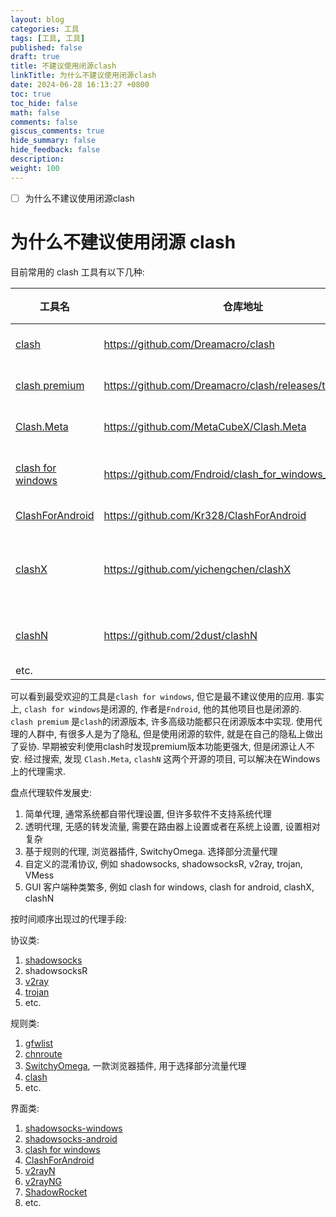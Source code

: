 ```yaml
---
layout: blog
categories: 工具
tags: [工具, 工具]
published: false
draft: true
title: 不建议使用闭源clash
linkTitle: 为什么不建议使用闭源clash
date: 2024-06-28 16:13:27 +0800
toc: true
toc_hide: false
math: false
comments: false
giscus_comments: true
hide_summary: false
hide_feedback: false
description: 
weight: 100
---
```


- [ ] 为什么不建议使用闭源clash

# 为什么不建议使用闭源 clash

目前常用的 clash 工具有以下几种:

| 工具名                                                                   | 仓库地址                                                | Starred | Fork              | 作者        | 开源协议 | 语言   | 平台                  | 描述                                                                                     |
| ------------------------------------------------------------------------ | ------------------------------------------------------- | ------- | ----------------- | ----------- | -------- | ------ | --------------------- | ---------------------------------------------------------------------------------------- |
| [clash](https://github.com/Dreamacro/clash)                              | https://github.com/Dreamacro/clash                      | 36.4k   | 4.8k              | Dreamacro   | MIT      | Go     | Linux, Windows, macOS | A rule-based tunnel in Go.                                                               |
| [clash premium](https://github.com/Dreamacro/clash/releases/tag/premium) | https://github.com/Dreamacro/clash/releases/tag/premium | ?       | ?                 | Dreamacro   | ?        | ?      | Linux, Windows, macOS | A rule-based tunnel in Go.                                                               |
| [Clash.Meta](https://github.com/MetaCubeX/Clash.Meta)                    | https://github.com/MetaCubeX/Clash.Meta                 | 2.9k    | forked from Clash | MetaCubeX   | GPL-3.0  | GO     | Linux, Windows, macOS | A rule-based tunnel for Windows.                                                         |
| [clash for windows](https://github.com/Fndroid/clash_for_windows_pkg)    | https://github.com/Fndroid/clash_for_windows_pkg        | 44.8k   | 5.7k              | Fndroid     | ?        | ?      | Linux, Windows, macOS | A Windows/macOS/Linux GUI based on Clash and Electron.                                   |
| [ClashForAndroid](https://github.com/Kr328/ClashForAndroid)              | https://github.com/Kr328/ClashForAndroid                | 20.4k   | 2.3k              | Kr328       | GPL-3.0  | Kotlin | Android               | A rule-based tunnel for Android.                                                         |
| [clashX](https://github.com/yichengchen/clashX)                          | https://github.com/yichengchen/clashX                   | 22.5k   | 2.9k              | yichengchen | AGPL-3.0 | Swift  | macOS                 | ClashX 旨在提供一个简单轻量化的代理客户端，如果需要更多的定制化，可以考虑使用 CFW Mac 版 |
| [clashN](https://github.com/2dust/clashN)                                | https://github.com/2dust/clashN                         | 1.4k    | 155               | 2dust       | GPL-3.0  | C#     | Windows               | A clash client for Windows, support clash core and Clash.Meta core                       |
| etc.                                                                     |                                                         |         |                   |             |          |        |                       |                                                                                          |

可以看到最受欢迎的工具是`clash for windows`, 但它是最不建议使用的应用.
事实上, `clash for windows`是闭源的, 作者是`Fndroid`, 他的其他项目也是闭源的.
`clash premium` 是`clash`的闭源版本, 许多高级功能都只在闭源版本中实现.
使用代理的人群中, 有很多人是为了隐私, 但是使用闭源的软件, 就是在自己的隐私上做出了妥协. 早期被安利使用clash时发现premium版本功能更强大, 但是闭源让人不安.
经过搜索, 发现 `Clash.Meta`, `clashN` 这两个开源的项目, 可以解决在Windows上的代理需求.

盘点代理软件发展史:

1. 简单代理, 通常系统都自带代理设置, 但许多软件不支持系统代理
2. 透明代理, 无感的转发流量, 需要在路由器上设置或者在系统上设置, 设置相对复杂
3. 基于规则的代理, 浏览器插件, SwitchyOmega. 选择部分流量代理
4. 自定义的混淆协议, 例如 shadowsocks, shadowsocksR, v2ray, trojan, VMess
5. GUI 客户端种类繁多, 例如 clash for windows, clash for android, clashX, clashN

按时间顺序出现过的代理手段:

协议类:

1. [shadowsocks](https://github.com/clowwindy/shadowsocks-libev/tree/master)
2. shadowsocksR
3. [v2ray](https://github.com/v2ray/v2ray-core)
4. [trojan](https://github.com/trojan-gfw/trojan)
5. etc.

规则类:

1. [gfwlist](https://github.com/gfwlist/gfwlist)
2. [chnroute](https://github.com/misakaio/chnroutes2)
3. [SwitchyOmega](https://github.com/FelisCatus/SwitchyOmega), 一款浏览器插件, 用于选择部分流量代理
4. [clash](https://github.com/Dreamacro/clash)
5. etc.

界面类:

1. [shadowsocks-windows](https://github.com/shadowsocks/shadowsocks-windows)
2. [shadowsocks-android](https://github.com/shadowsocks/shadowsocks-android)
3. [clash for windows](https://github.com/Fndroid/clash_for_windows_pkg)
4. [ClashForAndroid](https://github.com/Kr328/ClashForAndroid)
5. [v2rayN](https://github.com/2dust/v2rayN)
6. [v2rayNG](https://github.com/2dust/v2rayNG)
7. [ShadowRocket](https://apps.apple.com/us/app/shadowrocket/id932747118)
8. etc.


